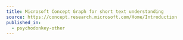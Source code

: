 ```yaml
---
title: Microsoft Concept Graph for short text understanding
source: https://concept.research.microsoft.com/Home/Introduction
published_in:
  - psychodonkey-other
---
```

